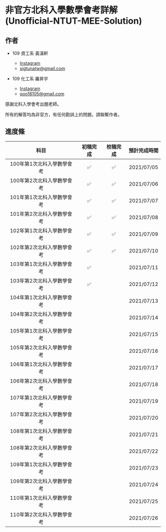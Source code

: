 # 非官方北科入學數學會考詳解　(Unofficial-NTUT-MEE-Solution)

## 作者

- 109 資工系 黃漢軒
  - [Instagram](https://www.instagram.com/qtrabit._2._6.2_/)
  - sigtunatw@gmail.com

- 109 化工系 羅昇宇
  - [Instagram](https://www.instagram.com/trava_900921/)
  - qoo18105@gmail.com

感謝北科入學會考出題老師。

所有的解答均為非官方，有任何勘誤上的問題，請聯繫作者。



## 進度條

|            科目            | 初稿完成 |      校稿完成      |      預計完成時間      |
| :------------------------: | :--: | :--: | :--: |
| 100年第1次北科入學數學會考 | :white_check_mark: | :white_check_mark: | 2021/07/05 |
| 100年第2次北科入學數學會考 | :white_check_mark: | :white_check_mark: | 2021/07/06 |
| 101年第1次北科入學數學會考 |  :white_check_mark:  |  :white_check_mark:  |  2021/07/07  |
| 101年第2次北科入學數學會考 |  :white_check_mark:  |  :white_check_mark:  |  2021/07/08  |
| 102年第1次北科入學數學會考 |  :white_check_mark:  | :white_check_mark: | 2021/07/09 |
| 102年第2次北科入學數學會考 |  :white_check_mark:  | :white_check_mark: | 2021/07/10 |
| 103年第1次北科入學數學會考 | :white_check_mark: |  | 2021/07/11 |
| 103年第2次北科入學數學會考 | :white_check_mark: |    | 2021/07/12 |
| 104年第1次北科入學數學會考 |    |    | 2021/07/13 |
| 104年第2次北科入學數學會考 |    |    | 2021/07/14 |
| 105年第1次北科入學數學會考 |    |    | 2021/07/15 |
| 105年第2次北科入學數學會考 |    |    | 2021/07/16 |
| 106年第1次北科入學數學會考 |    |    | 2021/07/17 |
| 106年第2次北科入學數學會考 |    |    | 2021/07/18 |
| 107年第1次北科入學數學會考 |    |    | 2021/07/19 |
| 107年第2次北科入學數學會考 |    |    | 2021/07/20 |
| 108年第1次北科入學數學會考 |    |    | 2021/07/21 |
| 108年第2次北科入學數學會考 |    |    | 2021/07/22 |
| 109年第1次北科入學數學會考 |    |    | 2021/07/23 |
| 109年第2次北科入學數學會考 |    |    | 2021/07/24 |
| 110年第1次北科入學數學會考 |    |    | 2021/07/25 |
| 110年第2次北科入學數學會考 |    |    | 2021/07/26 |
